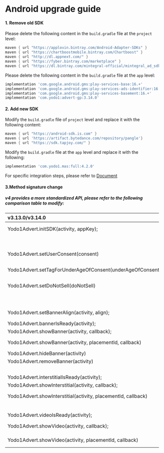 # Android upgrade guide

#### 1. Remove old SDK

Please delete the following content in the `build.gradle` file at the `project` level:

```groovy
maven { url "https://applovin.bintray.com/Android-Adapter-SDKs" }
maven { url "https://chartboostmobile.bintray.com/Chartboost" }
maven { url "http://dl.appnext.com/" }
maven { url "https://fyber.bintray.com/marketplace" }
maven { url "https://dl.bintray.com/mintegral-official/mintegral_ad_sdk_android_for_oversea" }
```

Please delete the following content in the `build.gradle` file at the `app` level:

```groovy
implementation 'com.google.android.gms:play-services-base:16.+'
implementation 'com.google.android.gms:play-services-ads-identifier:16.+'
implementation 'com.google.android.gms:play-services-basement:16.+'
implementation 'com.yodo1:advert-gp:3.14.0'
```

#### 2. Add new SDK

Modify the `build.gradle` file of `project` level and replace it with the following content:

```groovy
maven { url "https://android-sdk.is.com" }
maven { url 'https://artifact.bytedance.com/repository/pangle'}
maven { url "https://sdk.tapjoy.com/" }
```

Modify the `build.gradle` file at the `app` level and replace it with the following:

```groovy
implementation 'com.yodo1.mas:full:4.2.0'
```

For specific integration steps, please refer to [Document](integration-android.md#the-integration-steps)

#### 3.Method signature change

##### v4 provides a more standardized API, please refer to the following comparison table to modify:


|  v3.13.0/v3.14.0               | v4.+                             |
|  :----------------------------  | :-----------------------------  |
| Yodo1Advert.initSDK(activity, appKey); | **Yodo1Mas.getInstance().init(Activity activity, String appId);** |
|  | **Yodo1Mas.getInstance().init(Activity activity, String appId, InitListener listener);** |
| Yodo1Advert.setUserConsent(consent) | **Yodo1Mas.getInstance().setGDPR(userConsent);** |
||**Yodo1Mas.getInstance().isGDPRUserConsent();**|
| Yodo1Advert.setTagForUnderAgeOfConsent(underAgeOfConsent) | **Yodo1Mas.getInstance().setCOPPA(ageRestricted);** |
||**Yodo1Mas.getInstance().isCOPPAAgeRestricted();**|
| Yodo1Advert.setDoNotSell(doNotSell) | **Yodo1Mas.getInstance().setCCPA(doNotSell);** |
||**Yodo1Mas.getInstance().isCCPADoNotSell();**|
|   | **Yodo1Mas.getInstance().setBannerListener** |
| Yodo1Advert.setBannerAlign(activity, align); | **Yodo1Mas.getInstance().showBannerAd(activity, align);** |
|  Yodo1Advert.bannerIsReady(activity);  | **Yodo1Mas.getInstance().isBannerAdLoaded();** |
|  Yodo1Advert.showBanner(activity, callback);  | **Yodo1Mas.getInstance().showBannerAd(activity);** |
|Yodo1Advert.showBanner(activity, placementId,  callback)|**Yodo1Mas.getInstance().showBannerAd(activity, placement);**|
|Yodo1Advert.hideBanner(activity)|**Yodo1Mas.getInstance().dismissBannerAd();**|
|Yodo1Advert.removeBanner(activity)|**Yodo1Mas.getInstance().dismissBannerAd(true);**|
|    | **Yodo1Mas.getInstance().setInterstitialListener** |
|  Yodo1Advert.interstitialIsReady(activity);  | **Yodo1Mas.getInstance().isInterstitialAdLoaded();** |
|  Yodo1Advert.showInterstitial(activity, callback);  | **Yodo1Mas.getInstance().showInterstitialAd(activity);** |
|Yodo1Advert.showInterstitial(activity, placementId,  callback)|**Yodo1Mas.getInstance().showInterstitialAd(activity, placement);**|
|    | **Yodo1Mas.getInstance().setRewardListener** |
|  Yodo1Advert.videoIsReady(activity);  | **Yodo1Mas.getInstance().isRewardedAdLoaded();** |
|  Yodo1Advert.showVideo(activity, callback);  | **Yodo1Mas.getInstance().showRewardedAd(Activity activity);** |
|Yodo1Advert.showVideo(activity, placementId,  callback)|**Yodo1Mas.getInstance().showRewardedAd(activity, placement);**|
